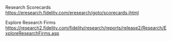 


Research Scorecards    
https://eresearch.fidelity.com/eresearch/goto/scorecards.jhtml  

Explore Research Firms    
https://research2.fidelity.com/fidelity/research/reports/release2/Research/ExploreResearchFirms.asp   
